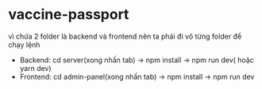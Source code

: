 # vaccine-passport

vì chứa 2 folder là backend và frontend nên ta phải đi vô từng folder để chạy lệnh

- Backend: cd server(xong nhấn tab) -> npm install -> npm run dev( hoặc yarn dev)
- Frontend: cd admin-panel(xong nhấn tab) -> npm install -> npm run dev

```

```
